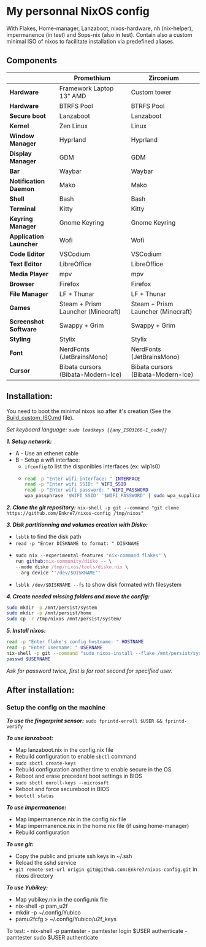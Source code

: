# My personnal NixOS config
With Flakes, Home-manager, Lanzaboot, nixos-hardware, nh (nix-helper), impermanence (in test) and Sops-nix (also in test).
Contain also a custom minimal ISO of nixos to facilitate installation via predefined aliases.

## Components
|                          | Promethium                         | Zirconium                          |
|--------------------------|------------------------------------|------------------------------------|
| **Hardware**             | Framework Laptop 13" AMD           | Custom tower                       |
| **Hardware**             | BTRFS Pool                         | BTRFS Pool                         |
| **Secure boot**          | Lanzaboot                          | Lanzaboot                          |
| **Kernel**               | Zen Linux                          | Linux                              |
| **Window Manager**       | Hyprland                           | Hyprland                           |
| **Display Manager**      | GDM                                | GDM                                |
| **Bar**                  | Waybar                             | Waybar                             |
| **Notification Daemon**  | Mako                               | Mako                               |
| **Shell**                | Bash                               | Bash                               |
| **Terminal**             | Kitty                              | Kitty                              |
| **Keyring Manager**      | Gnome Keyring                      | Gnome Keyring                      |
| **Application Launcher** | Wofi                               | Wofi                               |
| **Code Editor**          | VSCodium                           | VSCodium                           |
| **Text Editor**          | LibreOffice                        | LibreOffice                        |
| **Media Player**         | mpv                                | mpv                                |
| **Browser**              | Firefox                            | Firefox                            |
| **File Manager**         | LF + Thunar                        | LF + Thunar                        |
| **Games**                | Steam + Prism Launcher (Minecraft) | Steam + Prism Launcher (Minecraft) |
| **Screenshot Software**  | Swappy + Grim                      | Swappy + Grim                      |
| **Styling**              | Stylix                             | Stylix                             |
| **Font**                 | NerdFonts (JetBrainsMono)          | NerdFonts (JetBrainsMono)          |
| **Cursor**               | Bibata cursors (Bibata-Modern-Ice) | Bibata cursors (Bibata-Modern-Ice) |

## Installation:
You need to boot the minimal nixos iso after it's creation (See the [Build_custom_ISO.md](Build_custom_ISO.md) file).

_Set keyboard language: ```sudo loadkeys {{any_ISO3166-1_code}}```_

***1. Setup network:***

- A - Use an ethenet cable
- B - Setup a wifi interface:
  - ```ifconfig``` to list the disponibles interfaces (ex: wlp1s0)
  - ```bash
    read -p "Enter wifi interface: " INTERFACE
    read -p "Enter wifi SSID: " WIFI_SSID
    read -p "Enter wifi password: " WIFI_PASSWORD
    wpa_passphrase '$WIFI_SSID' '$WIFI_PASSWORD' | sudo wpa_supplicant -B -i $INTERFACE -c /dev/stdin
    ```

***2. Clone the git repository:***
```nix-shell -p git --command "git clone https://github.com/Enkre7/nixos-config /tmp/nixos"```

***3. Disk partitionning and volumes creation with Disko:***
- ```lsblk``` to find the disk path
- ```read -p "Enter DISKNAME to format: " DISKNAME```
- ```nix
  sudo nix --experimental-features "nix-command flakes" \
  run github:nix-community/disko -- \
  --mode disko /tmp/nixos/tools/disko.nix \
  --arg device '"/dev/$DISKNAME"'
  ```
- ```lsblk /dev/$DISKNAME --fs``` to show disk formated with filesystem

***4. Create needed missing folders and move the config:***
```bash
sudo mkdir -p /mnt/persist/system
sudo mkdir -p /mnt/persist/home
sudo cp -r /tmp/nixos /mnt/persist/system/
```
***5. Install nixos:***
```bash
read -p "Enter flake's config hostname: " HOSTNAME
read -p "Enter username: " USERNAME
nix-shell -p git --command "sudo nixos-install --flake /mnt/persist/system/nixos#$HOSTNAME"
passwd $USERNAME
```
_Ask for password twice, first is for root second for specified user._

## After installation:
### Setup the config on the machine
***To use the fingerprint sensor:*** ```sudo fprintd-enroll $USER && fprintd-verify```

***To use lanzaboot:***
  - Map lanzaboot.nix in the config.nix file
  - Rebuild configuration to enable ```sbctl``` command
  - ```sudo sbctl create-keys```
  - Rebuild configuration another time to enable secure in the OS
  - Reboot and erase precedent boot settings in BIOS
  - ```sudo sbctl enroll-keys --microsoft```
  - Reboot and force secureboot in BIOS
  -  ```bootctl status```

***To use impermanence:***
  - Map impermanence.nix in the config.nix file
  - Map impermanence.nix in the home.nix file (if using home-manager)
  - Rebuild configuration

***To use git:***
  - Copy the public and private ssh keys in ~/.ssh
  - Reload the sshd service
  - ```git remote set-url origin git@github.com:Enkre7/nixos-config.git``` in nixos directory

***To use Yubikey:***
  - Map yubikey.nix in the config.nix file 
  - nix-shell -p pam_u2f
  - mkdir -p ~/.config/Yubico
  - pamu2fcfg > ~/.config/Yubico/u2f_keys
    
  To test: 
    - nix-shell -p pamtester
    - pamtester login $USER authenticate
    - pamtester sudo $USER authenticate
